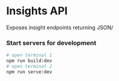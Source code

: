 # Insights API
Exposes insight endpoints returning JSON/

### Start servers for development
```bash
# open terminal 1
npm run build:dev
# open terminal 2
npm run serve:dev
```